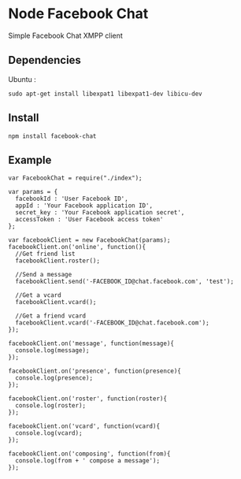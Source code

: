 Node Facebook Chat
==================
Simple Facebook Chat XMPP client

Dependencies
------------
Ubuntu :

    sudo apt-get install libexpat1 libexpat1-dev libicu-dev

Install
-------
    npm install facebook-chat

Example
-------
    var FacebookChat = require("./index");

    var params = {
      facebookId : 'User Facebook ID',
      appId : 'Your Facebook application ID',
      secret_key : 'Your Facebook application secret',
      accessToken : 'User Facebook access token'
    };

    var facebookClient = new FacebookChat(params);
    facebookClient.on('online', function(){
      //Get friend list
      facebookClient.roster();

      //Send a message
      facebookClient.send('-FACEBOOK_ID@chat.facebook.com', 'test');

      //Get a vcard
      facebookClient.vcard();

      //Get a friend vcard
      facebookClient.vcard('-FACEBOOK_ID@chat.facebook.com');
    });

    facebookClient.on('message', function(message){
      console.log(message);
    });

    facebookClient.on('presence', function(presence){
      console.log(presence);
    });

    facebookClient.on('roster', function(roster){
      console.log(roster);
    });

    facebookClient.on('vcard', function(vcard){
      console.log(vcard);
    });

    facebookClient.on('composing', function(from){
      console.log(from + ' compose a message');
    });
